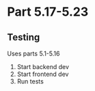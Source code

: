 # Part 5.17-5.23

## Testing

Uses parts 5.1-5.16

1. Start backend dev
2. Start frontend dev
3. Run tests

